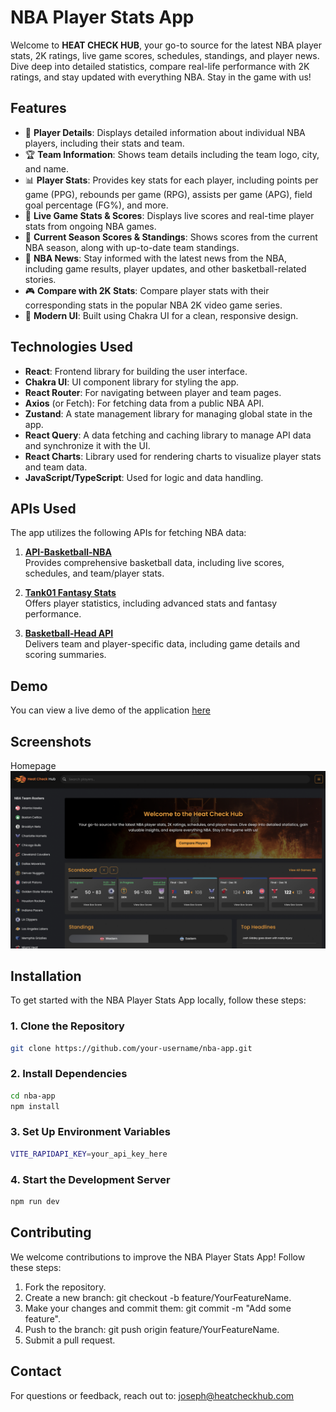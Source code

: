 # NBA Player Stats App

Welcome to **HEAT CHECK HUB**, your go-to source for the latest NBA player stats, 2K ratings, live game scores, schedules, standings, and player news. Dive deep into detailed statistics, compare real-life performance with 2K ratings, and stay updated with everything NBA. Stay in the game with us!

## Features

- 🏀 **Player Details**: Displays detailed information about individual NBA players, including their stats and team.
- 🏆 **Team Information**: Shows team details including the team logo, city, and name.
- 📊 **Player Stats**: Provides key stats for each player, including points per game (PPG), rebounds per game (RPG), assists per game (APG), field goal percentage (FG%), and more.
- 🏅 **Live Game Stats & Scores**: Displays live scores and real-time player stats from ongoing NBA games.
- 📅 **Current Season Scores & Standings**: Shows scores from the current NBA season, along with up-to-date team standings.
- 📰 **NBA News**: Stay informed with the latest news from the NBA, including game results, player updates, and other basketball-related stories.
- 🎮 **Compare with 2K Stats**: Compare player stats with their corresponding stats in the popular NBA 2K video game series.
- 🎨 **Modern UI**: Built using Chakra UI for a clean, responsive design.

## Technologies Used

- **React**: Frontend library for building the user interface.
- **Chakra UI**: UI component library for styling the app.
- **React Router**: For navigating between player and team pages.
- **Axios** (or Fetch): For fetching data from a public NBA API.
- **Zustand**: A state management library for managing global state in the app.
- **React Query**: A data fetching and caching library to manage API data and synchronize it with the UI.
- **React Charts**: Library used for rendering charts to visualize player stats and team data.
- **JavaScript/TypeScript**: Used for logic and data handling.

## APIs Used

The app utilizes the following APIs for fetching NBA data:

1. [**API-Basketball-NBA**](https://rapidapi.com/belchiorarkad-FqvHs2EDOtP/api/api-basketball-nba)  
   Provides comprehensive basketball data, including live scores, schedules, and team/player stats.

2. [**Tank01 Fantasy Stats**](https://rapidapi.com/tank01/api/tank01-fantasy-stats)  
   Offers player statistics, including advanced stats and fantasy performance.

3. [**Basketball-Head API**](https://rapidapi.com/kdb-sports-kdb-sports-default/api/basketball-head)  
   Delivers team and player-specific data, including game details and scoring summaries.

## Demo

You can view a live demo of the application [here](https://nba-app-ivory.vercel.app/)

## Screenshots

Homepage
![Homepage](./src/assets/Heat%20Check%20Hub%20Cover.png)

## Installation

To get started with the NBA Player Stats App locally, follow these steps:

### 1. Clone the Repository

```bash
git clone https://github.com/your-username/nba-app.git
```

### 2. Install Dependencies

```bash
cd nba-app
npm install
```

### 3. Set Up Environment Variables

```bash
VITE_RAPIDAPI_KEY=your_api_key_here
```

### 4. Start the Development Server

```bash
npm run dev
```

## Contributing

We welcome contributions to improve the NBA Player Stats App! Follow these steps:

1. Fork the repository.
2. Create a new branch: git checkout -b feature/YourFeatureName.
3. Make your changes and commit them: git commit -m "Add some feature".
4. Push to the branch: git push origin feature/YourFeatureName.
5. Submit a pull request.

## Contact

For questions or feedback, reach out to: joseph@heatcheckhub.com
